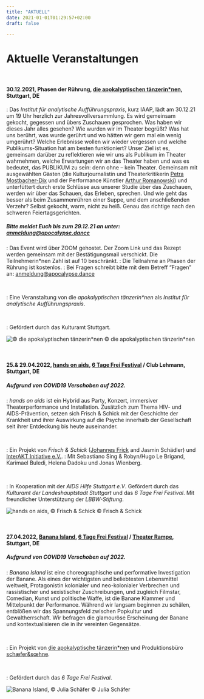 ```yaml
---
title: "AKTUELL"
date: 2021-01-01T01:29:57+02:00
draft: false

---
```


# Aktuelle Veranstaltungen 

&nbsp;

#### **30.12.2021, Phasen der Rührung, [die apokalyptischen tänzerin\*nen](https://www.apocalypse.dance/projekte/phasen-der-ruehrung), Stuttgart, DE**

:   Das *Institut für analytische Aufführungspraxis*, kurz IAAP, lädt am 30.12.21 um 19 Uhr herzlich zur Jahresvollversammlung. 
Es wird gemeinsam gekocht, gegessen und übers Zuschauen gesprochen. Was haben wir dieses Jahr alles gesehen? Wie wurden wir im Theater begrüßt? 
Was hat uns berührt, was wurde gerührt und wo hätten wir gern mal ein wenig umgerührt? Welche Erlebnisse wollen wir wieder vergessen und welche Publikums-Situation hat am besten funktioniert? 
Unser Ziel ist es, gemeinsam darüber zu reflektieren wie wir uns als Publikum im Theater wahrnehmen, welche Erwartungen wir an das Theater haben und was es bedeutet, das PUBLIKUM zu sein: 
denn ohne – kein Theater. Gemeinsam mit ausgewählten Gästen (die Kulturjournalistin und Theaterkritikerin [Petra Mostbacher-Dix](http://sur-kultur.net/) und der Performance Künstler [Arthur Romanowski](https://www.schauspielhaus.at/rote_beete_reden)) 
und unterfüttert durch erste Schlüsse aus unserer Studie über das Zuschauen, werden wir über das Schauen, das Erleben, sprechen. 
Und wie geht das besser als beim Zusammenrühren einer Suppe, und dem anschließenden Verzehr? Selbst gekocht, warm, nicht zu heiß. 
Genau das richtige nach den schweren Feiertagsgerichten. 

##### Bitte meldet Euch bis zum 29.12.21 an unter: anmeldung@apocalypse.dance

:   Das Event wird über ZOOM gehostet. Der Zoom Link und das Rezept werden gemeinsam mit der Bestätigungsmail verschickt. Die Teilnehmerin*nen Zahl ist auf 10 beschränkt.
:   Die Teilnahme an Phasen der Rührung ist kostenlos.
:   Bei Fragen schreibt bitte mit dem Betreff “Fragen” an: anmeldung@apocalypse.dance

&nbsp;

:   Eine Veranstaltung von die *apokalyptischen tänzerin\*nen* als *Institut für analytische Aufführungspraxis*. 

&nbsp;

:   Gefördert durch das Kulturamt Stuttgart.

![© die apokalyptischen tänzerin*nen](/upcoming/pdr.png)
© die apokalyptischen tänzerin*nen


&nbsp;

#### **25.& 29.04.2022, [hands on aids](https://www.6tagefrei.de/programm2021/), [6 Tage Frei Festival](https://www.6tagefrei.de/programm2021/) / Club Lehmann, Stuttgart, DE**
##### Aufgrund von COVID19 Verschoben auf 2022.
:   *hands on aids* ist ein Hybrid aus Party, Konzert, immersiver Theaterperformance und Installation. Zusätzlich zum Thema HIV- und AIDS-Prävention, setzen sich Frisch & Schick mit der Geschichte der Krankheit und ihrer Auswirkung auf die Psyche innerhalb der Gesellschaft seit ihrer Entdeckung bis heute auseinander. 

&nbsp;

:   Ein Projekt von *Frisch & Schick* ([Johannes Frick](https://johannesfrick.jimdofree.com/) and Jasmin Schädler) und [InterAKT Initiative e.V.](https://interakt-initiative.com/). 
:   Mit Sebastiano Sing & Robyn/Hugo Le Brigand, Karimael Buledi, Helena Dadoku und Jonas Wienberg.

&nbsp;

:   In Kooperation mit der *AIDS Hilfe Stuttgart e.V*. Gefördert durch das *Kulturamt der Landeshauptstadt Stuttgart* und das *6 Tage Frei Festival*. Mit freundlicher Unterstützung der *LBBW-Stiftung*. 

![hands on aids, © Frisch & Schick](/upcoming/hoa.png)
© Frisch & Schick

&nbsp;

#### **27.04.2022, [Banana Island](https://www.apocalypse.dance/projekte/banana-island),  [6 Tage Frei Festival](https://www.6tagefrei.de/programm2021/) / [Theater Rampe](https://theaterrampe.de/stuecke/banana-island/), Stuttgart, DE**
##### Aufgrund von COVID19 Verschoben auf 2022.
:   *Banana Island* ist eine choreographische und performative Investigation der Banane. Als eines der wichtigsten und beliebtesten Lebensmittel weltweit, Protagonistin kolonialer und neo-kolonialer Verbrechen und rassistischer und sexistischer Zuschreibungen, und zugleich Filmstar, Comedian, Kunst und politische Waffe, ist die Banane Klammer und Mittelpunkt der Performance. Während wir langsam beginnen zu schälen, entblößen wir das Spannungsfeld zwischen Popkultur und Gewaltherrschaft. Wir befragen die glamouröse Erscheinung der Banane und kontextualisieren die in ihr vereinten Gegensätze.

&nbsp;

:   Ein Projekt von [die apokalyptische tänzerin\*nen](https://www.apocalypse.dance/) und Produktionsbüro [schæfer&sœhne](http://www.ae-oe.de/).

&nbsp;

:   Gefördert durch das *6 Tage Frei Festival*.

![Banana Island, © Julia Schäfer](/upcoming/BI1.jpg)
© Julia Schäfer

